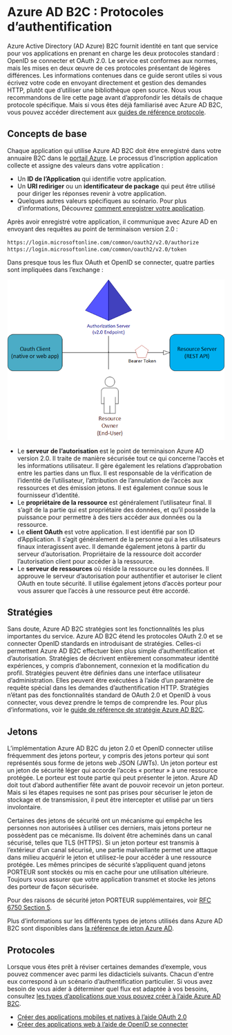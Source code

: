 <properties
    pageTitle="Azure Active Directory B2C | Microsoft Azure"
    description="Découvrez comment créer des applications directement en utilisant les protocoles pris en charge par Azure Active Directory B2C."
    services="active-directory-b2c"
    documentationCenter=""
    authors="dstrockis"
    manager="mbaldwin"
    editor=""/>

<tags
    ms.service="active-directory-b2c"
    ms.workload="identity"
    ms.tgt_pltfrm="na"
    ms.devlang="na"
    ms.topic="article"
    ms.date="07/22/2016"
    ms.author="dastrock"/>

# <a name="azure-ad-b2c-authentication-protocols"></a>Azure AD B2C : Protocoles d’authentification

Azure Active Directory (AD Azure) B2C fournit identité en tant que service pour vos applications en prenant en charge les deux protocoles standard : OpenID se connecter et OAuth 2.0. Le service est conformes aux normes, mais les mises en deux œuvre de ces protocoles présentant de légères différences.  Les informations contenues dans ce guide seront utiles si vous écrivez votre code en envoyant directement et gestion des demandes HTTP, plutôt que d’utiliser une bibliothèque open source. Nous vous recommandons de lire cette page avant d’approfondir les détails de chaque protocole spécifique. Mais si vous êtes déjà familiarisé avec Azure AD B2C, vous pouvez accéder directement aux [guides de référence protocole](#protocols).

<!-- TODO: Need link to libraries above -->

## <a name="the-basics"></a>Concepts de base
Chaque application qui utilise Azure AD B2C doit être enregistré dans votre annuaire B2C dans le [portail Azure](https://portal.azure.com). Le processus d’inscription application collecte et assigne des valeurs dans votre application :

- Un **ID de l’Application** qui identifie votre application.
- Un **URI rediriger** ou un **identificateur de package** qui peut être utilisé pour diriger les réponses revenir à votre application.
- Quelques autres valeurs spécifiques au scénario. Pour plus d’informations, Découvrez [comment enregistrer votre application](active-directory-b2c-app-registration.md).

Après avoir enregistré votre application, il communique avec Azure AD en envoyant des requêtes au point de terminaison version 2.0 :

```
https://login.microsoftonline.com/common/oauth2/v2.0/authorize
https://login.microsoftonline.com/common/oauth2/v2.0/token
```

Dans presque tous les flux OAuth et OpenID se connecter, quatre parties sont impliquées dans l’exchange :

![Rôles OAuth 2.0](./media/active-directory-b2c-reference-protocols/protocols_roles.png)

- Le **serveur de l’autorisation** est le point de terminaison Azure AD version 2.0. Il traite de manière sécurisée tout ce qui concerne l’accès et les informations utilisateur. Il gère également les relations d’approbation entre les parties dans un flux. Il est responsable de la vérification de l’identité de l’utilisateur, l’attribution de l’annulation de l’accès aux ressources et des émission jetons. Il est également connue sous le fournisseur d’identité.
- Le **propriétaire de la ressource** est généralement l’utilisateur final. Il s’agit de la partie qui est propriétaire des données, et qu’il possède la puissance pour permettre à des tiers accéder aux données ou la ressource.
- Le **client OAuth** est votre application. Il est identifié par son ID d’Application. Il s’agit généralement de la personne qui a les utilisateurs finaux interagissent avec. Il demande également jetons à partir du serveur d’autorisation. Propriétaire de la ressource doit accorder l’autorisation client pour accéder à la ressource.
- Le **serveur de ressources** où réside la ressource ou les données. Il approuve le serveur d’autorisation pour authentifier et autoriser le client OAuth en toute sécurité. Il utilise également jetons d’accès porteur pour vous assurer que l’accès à une ressource peut être accordé.

## <a name="policies"></a>Stratégies
Sans doute, Azure AD B2C stratégies sont les fonctionnalités les plus importantes du service. Azure AD B2C étend les protocoles OAuth 2.0 et se connecter OpenID standards en introduisant de stratégies. Celles-ci permettent Azure AD B2C effectuer bien plus simple d’authentification et d’autorisation. Stratégies de décrivent entièrement consommateur identité expériences, y compris d’abonnement, connexion et la modification du profil. Stratégies peuvent être définies dans une interface utilisateur d’administration. Elles peuvent être exécutées à l’aide d’un paramètre de requête spécial dans les demandes d’authentification HTTP. Stratégies n’étant pas des fonctionnalités standard de OAuth 2.0 et OpenID à vous connecter, vous devez prendre le temps de comprendre les. Pour plus d’informations, voir le [guide de référence de stratégie Azure AD B2C](active-directory-b2c-reference-policies.md).

## <a name="tokens"></a>Jetons
L’implémentation Azure AD B2C du jeton 2.0 et OpenID connecter utilise fréquemment des jetons porteur, y compris des jetons porteur qui sont représentés sous forme de jetons web JSON (JWTs). Un jeton porteur est un jeton de sécurité léger qui accorde l’accès « porteur » à une ressource protégée. Le porteur est toute partie qui peut présenter le jeton. Azure AD doit tout d’abord authentifier fête avant de pouvoir recevoir un jeton porteur. Mais si les étapes requises ne sont pas prises pour sécuriser le jeton de stockage et de transmission, il peut être intercepter et utilisé par un tiers involontaire.

Certaines des jetons de sécurité ont un mécanisme qui empêche les personnes non autorisées à utiliser ces derniers, mais jetons porteur ne possèdent pas ce mécanisme. Ils doivent être acheminés dans un canal sécurisé, telles que TLS (HTTPS). Si un jeton porteur est transmis à l’extérieur d’un canal sécurisé, une partie malveillante permet une attaque dans milieu acquérir le jeton et utilisez-le pour accéder à une ressource protégée. Les mêmes principes de sécurité s’appliquent quand jetons PORTEUR sont stockés ou mis en cache pour une utilisation ultérieure. Toujours vous assurer que votre application transmet et stocke les jetons des porteur de façon sécurisée.

Pour des raisons de sécurité jeton PORTEUR supplémentaires, voir [RFC 6750 Section 5](http://tools.ietf.org/html/rfc6750).

Plus d’informations sur les différents types de jetons utilisés dans Azure AD B2C sont disponibles dans [la référence de jeton Azure AD](active-directory-b2c-reference-tokens.md).

## <a name="protocols"></a>Protocoles

Lorsque vous êtes prêt à réviser certaines demandes d’exemple, vous pouvez commencer avec parmi les didacticiels suivants. Chacun d'entre eux correspond à un scénario d’authentification particulier. Si vous avez besoin de vous aider à déterminer quel flux est adaptée à vos besoins, consultez [les types d’applications que vous pouvez créer à l’aide Azure AD B2C](active-directory-b2c-apps.md).

- [Créer des applications mobiles et natives à l’aide OAuth 2.0](active-directory-b2c-reference-oauth-code.md)
- [Créer des applications web à l’aide de OpenID se connecter](active-directory-b2c-reference-oidc.md)
